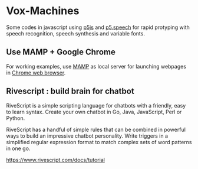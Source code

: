 # Vox-Machines
Some codes in javascript using <a href="http://p5js.org" target="_parent">p5js</a> and <a href="http://ability.nyu.edu/p5.js-speech/" target="_parent">p5.speech</a> for rapid protyping with speech recognition, speech synthesis and variable fonts.

## Use MAMP + Google Chrome
For working examples, use  <a href="https://www.mamp.info" target="_parent">MAMP</a> as local server for launching webpages in <a href="https://www.google.com/chrome/" target="_parent">Chrome web browser</a>.

## Rivescript : build brain for chatbot
RiveScript is a simple scripting language for chatbots with a friendly, easy to learn syntax.
Create your own chatbot in Go, Java, JavaScript, Perl or Python.

RiveScript has a handful of simple rules that can be combined in powerful ways to build an impressive chatbot personality. Write triggers in a simplified regular expression format to match complex sets of word patterns in one go. 

https://www.rivescript.com/docs/tutorial
